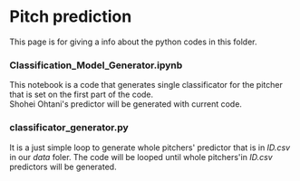 # Pitch prediction
This page is for giving a info about the python codes in this folder.  

### Classification_Model_Generator.ipynb  
This notebook is a code that generates single classificator for the pitcher that is set on the first part of the code.  
Shohei Ohtani's predictor will be generated with current code.  

### classificator_generator.py  
It is a just simple loop to generate whole pitchers' predictor that is in _ID.csv_ in our _data_ foler.
The code will be looped until whole pitchers'in _ID.csv_ predictors will be generated.
